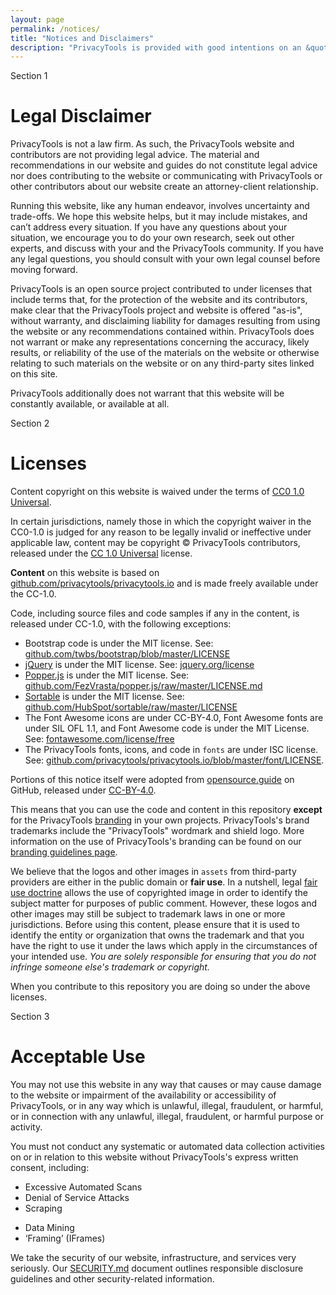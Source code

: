 ```yaml
---
layout: page
permalink: /notices/
title: "Notices and Disclaimers"
description: "PrivacyTools is provided with good intentions on an &quot;as-is&quot; basis, without warranty, and disclaiming liability for damages."
---
```


<span class="badge badge-secondary mt-5">Section 1</span>
# Legal Disclaimer

<span class="lead">PrivacyTools is not a law firm. As such, the PrivacyTools website and contributors are not providing legal advice. The material and recommendations in our website and guides do not constitute legal advice nor does contributing to the website or communicating with PrivacyTools or other contributors about our website create an attorney-client relationship.</span>

Running this website, like any human endeavor, involves uncertainty and trade-offs. We hope this website helps, but it may include mistakes, and can’t address every situation. If you have any questions about your situation, we encourage you to do your own research, seek out other experts, and discuss with your and the PrivacyTools community. If you have any legal questions, you should consult with your own legal counsel before moving forward.

PrivacyTools is an open source project contributed to under licenses that include terms that, for the protection of the website and its contributors, make clear that the PrivacyTools project and website is offered "as-is", without warranty, and disclaiming liability for damages resulting from using the website or any recommendations contained within. PrivacyTools does not warrant or make any representations concerning the accuracy, likely results, or reliability of the use of the materials on the website or otherwise relating to such materials on the website or on any third-party sites linked on this site.

PrivacyTools additionally does not warrant that this website will be constantly available, or available at all.

<span class="badge badge-secondary mt-5">Section 2</span>
# Licenses

<span class="lead">Content copyright on this website is waived under the terms of [CC0 1.0 Universal](https://github.com/privacytools/privacytools.io/blob/master/LICENSE.txt).</span>

In certain jurisdictions, namely those in which the copyright waiver in the CC0-1.0 is judged for any reason to be legally invalid or ineffective under applicable law, content may be copyright &copy; PrivacyTools contributors, released under the [CC 1.0 Universal](https://github.com/privacytools/privacytools.io/blob/master/LICENSE.txt) license.

**Content** on this website is based on [github.com/privacytools/privacytools.io](https://github.com/privacytools/privacytools.io) and is made freely available under the CC-1.0.

Code, including source files and code samples if any in the content, is released under CC-1.0, with the following exceptions:

- Bootstrap code is under the MIT license. See: [github.com/twbs/bootstrap/blob/master/LICENSE](https://github.com/twbs/bootstrap/blob/master/LICENSE)
- [jQuery](https://github.com/privacytools/privacytools.io/blob/master/assets/js/jquery-3.3.1.min.js) is under the MIT license. See: [jquery.org/license](https://jquery.org/license/)
- [Popper.js](https://github.com/privacytools/privacytools.io/blob/master/assets/js/popper.min.js) is under the MIT license. See: [github.com/FezVrasta/popper.js/raw/master/LICENSE.md](https://github.com/FezVrasta/popper.js/raw/master/LICENSE.md)
- [Sortable](https://github.com/privacytools/privacytools.io/blob/master/assets/js/sortable.min.js) is under the MIT license. See: [github.com/HubSpot/sortable/raw/master/LICENSE](https://github.com/HubSpot/sortable/raw/master/LICENSE)
- The Font Awesome icons are under CC-BY-4.0, Font Awesome fonts are under SIL OFL 1.1, and Font Awesome code is under the MIT License. See: [fontawesome.com/license/free](https://fontawesome.com/license/free)
- The PrivacyTools fonts, icons, and code in `fonts` are under ISC license. See: [github.com/privacytools/privacytools.io/blob/master/font/LICENSE](https://github.com/privacytools/privacytools.io/blob/master/font/LICENSE).

Portions of this notice itself were adopted from [opensource.guide](https://github.com/github/opensource.guide/blob/master/notices.md) on GitHub, released under [CC-BY-4.0](https://github.com/github/opensource.guide/blob/master/LICENSE).

This means that you can use the code and content in this repository **except** for the PrivacyTools [branding](https://github.com/privacytools/brand) in your own projects. PrivacyTools's brand trademarks include the "PrivacyTools" wordmark and shield logo. More information on the use of PrivacyTools's branding can be found on our [branding guidelines page](https://github.com/privacytools/brand).

We believe that the logos and other images in `assets` from third-party providers are either in the public domain or **fair use**. In a nutshell, legal [fair use doctrine](https://en.wikipedia.org/wiki/Fair_use) allows the use of copyrighted image in order to identify the subject matter for purposes of public comment. However, these logos and other images may still be subject to trademark laws in one or more jurisdictions. Before using this content, please ensure that it is used to identify the entity or organization that owns the trademark and that you have the right to use it under the laws which apply in the circumstances of your intended use. *You are solely responsible for ensuring that you do not infringe someone else's trademark or copyright.*

When you contribute to this repository you are doing so under the above licenses.

<span class="badge badge-secondary mt-5">Section 3</span>
# Acceptable Use

<span class="lead">You may not use this website in any way that causes or may cause damage to the website or impairment of the availability or accessibility of PrivacyTools, or in any way which is unlawful, illegal, fraudulent, or harmful, or in connection with any unlawful, illegal, fraudulent, or harmful purpose or activity.</span>

You must not conduct any systematic or automated data collection activities on or in relation to this website without PrivacyTools's express written consent, including:

* Excessive Automated Scans
* Denial of Service Attacks
* Scraping
- Data Mining
- ‘Framing’ (IFrames)

We take the security of our website, infrastructure, and services very seriously. Our [SECURITY.md](https://github.com/privacytools/.github/blob/master/SECURITY.md) document outlines responsible disclosure guidelines and other security-related information.
